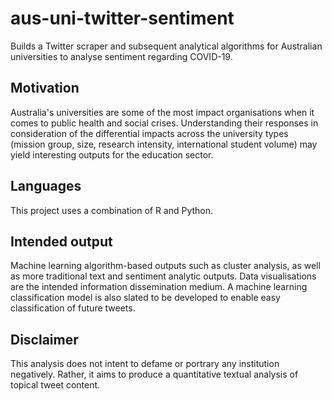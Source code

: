 # aus-uni-twitter-sentiment
Builds a Twitter scraper and subsequent analytical algorithms for Australian universities to analyse sentiment regarding COVID-19.

## Motivation

Australia's universities are some of the most impact organisations when it comes to public health and social crises. Understanding their responses in consideration of the differential impacts across the university types (mission group, size, research intensity, international student volume) may yield interesting outputs for the education sector.

## Languages

This project uses a combination of R and Python.

## Intended output

Machine learning algorithm-based outputs such as cluster analysis, as well as more traditional text and sentiment analytic outputs. Data visualisations are the intended information dissemination medium. A machine learning classification model is also slated to be developed to enable easy classification of future tweets.

## Disclaimer

This analysis does not intent to defame or portrary any institution negatively. Rather, it aims to produce a quantitative textual analysis of topical tweet content.
